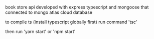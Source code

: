 book store api developed with express typescript and mongoose
that connected to mongo atlas cloud database

to compile ts (install typescript globally first)
run command 'tsc'

then run 'yarn start' or 'npm start'
